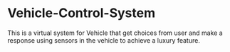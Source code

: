 # Vehicle-Control-System
This is a virtual system for Vehicle that get choices from user and make a response using sensors in the vehicle to achieve a luxury feature.
